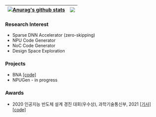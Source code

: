 | <a href="https://github.com/anuraghazra/github-readme-stats"><img align="center" src="https://github-readme-stats.vercel.app/api?username=parkdongho&show_icons=true&include_all_commits=true&theme=buefy&hide_border=true" alt="Anurag's github stats" /></a> | <a href="https://github.com/anuraghazra/github-readme-stats"><img align="center" src="https://github-readme-stats.vercel.app/api/top-langs/?username=parkdongho&layout=compact&theme=buefy&hide_border=true" /></a> |
| ------------- | ------------- | 

### Research Interest
* Sparse DNN Accelerator (zero-skipping)
* NPU Code Generator
* NoC Code Generator
* Design Space Exploration

### Projects
* BNA [[code]](https://github.com/ParkDongho/BNA)
* NPUGen - in progress

### Awards
* 2020 인공지능 반도체 설계 경진 대회(우수상), 과학기술통신부, 2021 [[기사]](https://www.msit.go.kr/bbs/view.do?sCode=user&mId=113&mPid=112&pageIndex=3&bbsSeqNo=94&nttSeqNo=3180308&searchOpt=ALL&searchTxt=) [[code]](https://github.com/ParkDongho/BNA)
